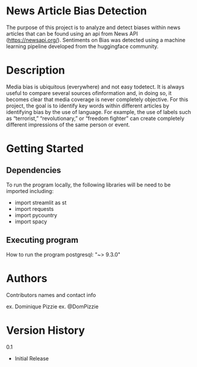 # News Article Bias Detection

The purpose of this project is to analyze and detect biases within news articles that can be found using an api from News API (https://newsapi.org/). Sentiments on Bias was detected using a machine learning pipeline developed from the huggingface community.

# Description
Media bias is ubiquitous (everywhere) and not easy todetect. It is always useful to compare several sources ofinformation and, in doing so, it becomes clear that media coverage is never completely objective. For this project, the goal is to identify key words within different articles by identifying bias by the use of language. For example, the use of labels such as “terrorist,” “revolutionary,” or “freedom fighter” can create completely different impressions of the same person or event.

# Getting Started
## Dependencies
To run the program locally, the following libraries will be need to be imported including:
- import streamlit as st
- import requests
- import pycountry
- import spacy

## Executing program
How to run the program
  postgresql: "~> 9.3.0"
# Authors
Contributors names and contact info

ex. Dominique Pizzie
ex. @DomPizzie

# Version History
0.1
- Initial Release
